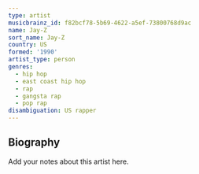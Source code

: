 ```yaml
---
type: artist
musicbrainz_id: f82bcf78-5b69-4622-a5ef-73800768d9ac
name: Jay-Z
sort_name: Jay-Z
country: US
formed: '1990'
artist_type: person
genres:
  - hip hop
  - east coast hip hop
  - rap
  - gangsta rap
  - pop rap
disambiguation: US rapper
---
```


## Biography

Add your notes about this artist here.

